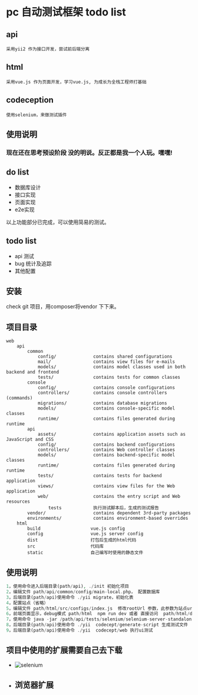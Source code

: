 # pc 自动测试框架 todo list
## api 
    采用yii2 作为接口开发，尝试前后端分离
## html 
    采用vue.js 作为页面开发，学习vue.js, 为成长为全栈工程师打基础
## codeception 
    使用selenium，来做测试插件
## 使用说明
### 现在还在思考预设阶段 没的明说。反正都是我一个人玩。嘿嘿!

## do list
- 数据库设计
- 接口实现
- 页面实现
- e2e实现

以上功能部分已完成，可以使用简易的测试。
## todo list
- api 测试
- bug 统计及追踪
- 其他配置
## 安装
check git 项目，用composer将vendor 下下来。

## 项目目录
```
web
    api
        common
            config/              contains shared configurations
            mail/                contains view files for e-mails
            models/              contains model classes used in both backend and frontend
            tests/               contains tests for common classes    
        console
            config/              contains console configurations
            controllers/         contains console controllers (commands)
            migrations/          contains database migrations
            models/              contains console-specific model classes
            runtime/             contains files generated during runtime
        api
            assets/              contains application assets such as JavaScript and CSS
            config/              contains backend configurations
            controllers/         contains Web controller classes
            models/              contains backend-specific model classes
            runtime/             contains files generated during runtime
            tests/               contains tests for backend application    
            views/               contains view files for the Web application
            web/                 contains the entry script and Web resources
                tests            执行测试脚本后，生成的测试报告
        vendor/                  contains dependent 3rd-party packages
        environments/            contains environment-based overrides
    html
        build                   vue.js config
        config                  vue.js server config
        dist                    打包后生成的html代码
        src                     代码库
        static                  自己编写时使用的静态文件
```

## 使用说明
```php
1，使用命令进入后端目录(path/api), ./init 初始化项目
2，编辑文件 path/api/common/config/main-local.php， 配置数据库
3，后端目录(path/api)使用命令 ./yii migrate，初始化表
4，配置站点（省略）
5，编辑文件 path/html/src/configs/index.js  修改rootUrl 参数，此参数为站点uri
6，前端页面显示，debug模式 path/html  npm run dev 或者 直接访问  path/html/dist
7，使用命令 java -jar /path/api/tests/selenium/selenium-server-standalone-3.0.0.jar 开启selenium服务
8，后端目录(path/api)使用命令 ./yii  codecept/generate-script 生成测试文件
9，后端目录(path/api)使用命令 ./yii  codecept/web 执行ui测试
```
## 项目中使用的扩展需要自己去下载
- ![selenium]( https://github.com/SeleniumHQ/selenium/wiki/ChromeDriver)
- 浏览器扩展
  - 




